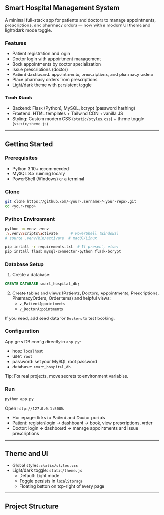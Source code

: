 ## Smart Hospital Management System

A minimal full-stack app for patients and doctors to manage appointments, prescriptions, and pharmacy orders — now with a modern UI theme and light/dark mode toggle.

### Features
- Patient registration and login
- Doctor login with appointment management
- Book appointments by doctor specialization
- Issue prescriptions (doctor)
- Patient dashboard: appointments, prescriptions, and pharmacy orders
- Place pharmacy orders from prescriptions
- Light/dark theme with persistent toggle

### Tech Stack
- Backend: Flask (Python), MySQL, bcrypt (password hashing)
- Frontend: HTML templates + Tailwind CDN + vanilla JS
- Styling: Custom modern CSS (`static/styles.css`) + theme toggle (`static/theme.js`)

---

## Getting Started

### Prerequisites
- Python 3.10+ recommended
- MySQL 8.x running locally
- PowerShell (Windows) or a terminal

### Clone
```bash
git clone https://github.com/<your-username>/<your-repo>.git
cd <your-repo>
```

### Python Environment
```bash
python -m venv .venv
.\.venv\Scripts\activate      # PowerShell (Windows)
# source .venv/bin/activate  # macOS/Linux

pip install -r requirements.txt  # If present, else:
pip install flask mysql-connector-python flask-bcrypt
```

### Database Setup
1. Create a database:
```sql
CREATE DATABASE smart_hospital_db;
```
2. Create tables and views (Patients, Doctors, Appointments, Prescriptions, PharmacyOrders, OrderItems) and helpful views:
   - `v_PatientAppointments`
   - `v_DoctorAppointments`

If you need, add seed data for `Doctors` to test booking.

### Configuration
App gets DB config directly in `app.py`:
- host: `localhost`
- user: `root`
- password: set your MySQL root password
- database: `smart_hospital_db`

Tip: For real projects, move secrets to environment variables.

### Run
```bash
python app.py
```
Open `http://127.0.0.1:5000`.

- Homepage: links to Patient and Doctor portals
- Patient: register/login → dashboard → book, view prescriptions, order
- Doctor: login → dashboard → manage appointments and issue prescriptions

---

## Theme and UI

- Global styles: `static/styles.css`
- Light/dark toggle: `static/theme.js`
  - Default: Light mode
  - Toggle persists in `localStorage`
  - Floating button on top-right of every page

---

## Project Structure
